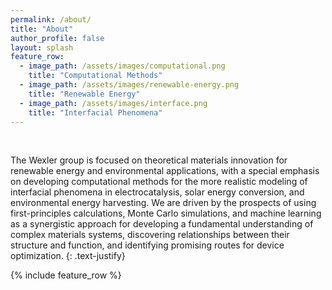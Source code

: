 ```yaml
---
permalink: /about/
title: "About"
author_profile: false
layout: splash
feature_row:
  - image_path: /assets/images/computational.png
    title: "Computational Methods"
  - image_path: /assets/images/renewable-energy.png
    title: "Renewable Energy"
  - image_path: /assets/images/interface.png
    title: "Interfacial Phenomena"
---
```


<br>

The Wexler group is focused on theoretical materials innovation for renewable energy and environmental applications,
with a special emphasis on developing computational methods for the more realistic modeling of interfacial phenomena in
electrocatalysis, solar energy conversion, and environmental energy harvesting. We are driven by the prospects of using
first-principles calculations, Monte Carlo simulations, and machine learning as a synergistic approach for developing a
fundamental understanding of complex materials systems, discovering relationships between their structure and function,
and identifying promising routes for device optimization.
{: .text-justify}

{% include feature_row %}
